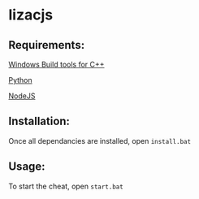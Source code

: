 # lizacjs

## Requirements:
[Windows Build tools for C++](https://visualstudio.microsoft.com/thank-you-downloading-visual-studio/?sku=BuildTools)

[Python](https://www.python.org/ftp/python/3.9.1/python-3.9.1-amd64.exe)

[NodeJS](https://nodejs.org/dist/v15.7.0/node-v15.7.0-x64.msi)

## Installation:
Once all dependancies are installed, open `install.bat`

## Usage:
To start the cheat, open `start.bat`
